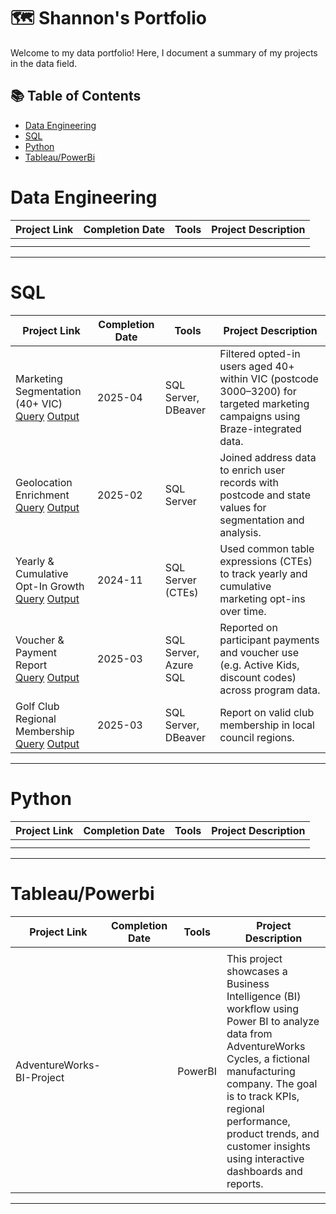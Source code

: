 # 🗺 Shannon's Portfolio

Welcome to my data portfolio! Here, I document a summary of my projects in the data field. 

## 📚 Table of Contents
- [Data Engineering](#data-engineering)
- [SQL](#sql)
- [Python](#python)
- [Tableau/PowerBi](#tableau/powerbi)

# Data Engineering

| Project Link | Completion Date | Tools | Project Description | 
|---|---|---|---|
|   |   |   |   |
|   |   |   |   |

***

# SQL

| Project Link | Completion Date | Tools | Project Description |
|---|---|---|---|
| Marketing Segmentation (40+ VIC) <br> [Query](./sql/marketing_segment_40plus_vic.sql)  [Output](./outputs/marketing_segment_40plus_vic_sample.csv) | 2025-04 | SQL Server, DBeaver | Filtered opted-in users aged 40+ within VIC (postcode 3000–3200) for targeted marketing campaigns using Braze-integrated data. |
| Geolocation Enrichment <br> [Query](./sql/enrich_with_address_postcodes.sql)  [Output](./outputs/enriched_personal_data_sample.csv) | 2025-02 | SQL Server | Joined address data to enrich user records with postcode and state values for segmentation and analysis. |
| Yearly & Cumulative Opt-In Growth <br> [Query](./sql/yearly_cumulative_optin_growth.sql)  [Output](./outputs/yearly_cumulative_optin_growth_sample.csv) | 2024-11 | SQL Server (CTEs) | Used common table expressions (CTEs) to track yearly and cumulative marketing opt-ins over time. |
| Voucher & Payment Report <br> [Query](./sql/voucher_and_payment_usage_report.sql)  [Output](./outputs/voucher_payment_sample.csv) | 2025-03 | SQL Server, Azure SQL | Reported on participant payments and voucher use (e.g. Active Kids, discount codes) across program data. |
| Golf Club Regional Membership <br> [Query](./sql/voucher_and_payment_usage_report.sql)  [Output](./outputs/voucher_payment_sample.csv) | 2025-03 | SQL Server, DBeaver | Report on valid club membership in local council regions. |

***

# Python

| Project Link | Completion Date | Tools | Project Description | 
|---|---|---|---|
|   |   |   |   |
|   |   |   |   |

***

# Tableau/Powerbi

| Project Link | Completion Date | Tools | Project Description | 
|---|---|---|---|
|   |   |   |   |
| AdventureWorks-BI-Project |  | PowerBI | This project showcases a Business Intelligence (BI) workflow using Power BI to analyze data from AdventureWorks Cycles, a fictional manufacturing company. The goal is to track KPIs, regional performance, product trends, and customer insights using interactive dashboards and reports.| 

***
